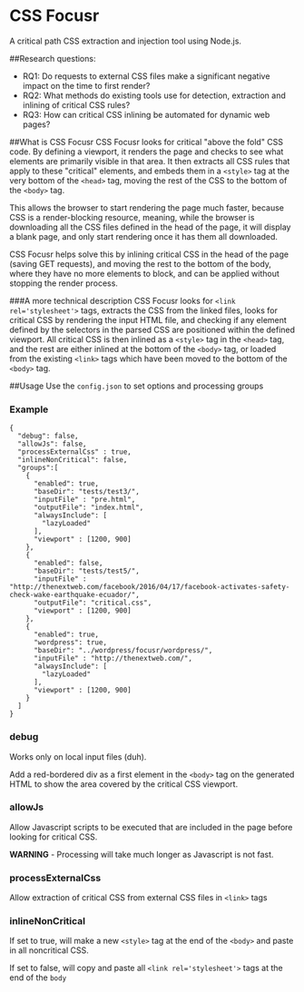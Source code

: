 # CSS Focusr
A critical path CSS extraction and injection tool using Node.js.

##Research questions:
- RQ1: Do requests to external CSS files make a significant negative impact on the time to first render?
- RQ2: What methods do existing tools use for detection, extraction and inlining of critical CSS rules?
- RQ3: How can critical CSS inlining be automated for dynamic web pages?

##What is CSS Focusr
CSS Focusr looks for critical "above the fold" CSS code. By defining a viewport, it renders the page and checks to see what 
elements are primarily visible in that area. It then extracts all CSS rules that apply to these "critical" elements, and embeds
them in a `<style>` tag at the very bottom of the `<head>` tag, moving the rest of the CSS to the bottom of the `<body>` tag.

This allows the browser to start rendering the page much faster, because CSS is a render-blocking resource, meaning, while the browser
is downloading all the CSS files defined in the head of the page, it will display a blank page, and only start rendering once it has them all
downloaded.
 
CSS Focusr helps solve this by inlining critical CSS in the head of the page (saving GET requests), and moving the rest
to the bottom of the body, where they have no more elements to block, and can be applied without stopping the render process.

###A more technical description
CSS Focusr looks for `<link rel='stylesheet'>` tags, extracts the CSS from the linked files,
looks for critical CSS by rendering the input HTML file, and checking if any element defined by the selectors in the parsed CSS
are positioned within the defined viewport. All critical CSS is then inlined as a `<style>` tag in the `<head>` tag, and the rest
are either inlined at the bottom of the `<body>` tag, or loaded from the existing `<link>` tags which have been moved to the bottom of
the `<body>` tag.

##Usage
Use the `config.json` to set options and processing groups
### Example
```
{
  "debug": false,
  "allowJs": false,
  "processExternalCss" : true,
  "inlineNonCritical": false,
  "groups":[
    {
      "enabled": true,
      "baseDir": "tests/test3/",
      "inputFile" : "pre.html",
      "outputFile": "index.html",
      "alwaysInclude": [
        "lazyLoaded"
      ],
      "viewport" : [1200, 900]
    },
    {
      "enabled": false,
      "baseDir": "tests/test5/",
      "inputFile" : "http://thenextweb.com/facebook/2016/04/17/facebook-activates-safety-check-wake-earthquake-ecuador/",
      "outputFile": "critical.css",
      "viewport" : [1200, 900]
    },
    {
      "enabled": true,
      "wordpress": true,
      "baseDir": "../wordpress/focusr/wordpress/",
      "inputFile" : "http://thenextweb.com/",
      "alwaysInclude": [
        "lazyLoaded"
      ],
      "viewport" : [1200, 900]
    }
  ]
}
```

### debug
Works only on local input files (duh).

Add a red-bordered div as a first element in the `<body>` tag on the generated HTML to show the area covered by the critical CSS viewport.
### allowJs
Allow Javascript scripts to be executed that are included in the page before looking for critical CSS.

**WARNING** - Processing will take much longer as Javascript is not fast.
### processExternalCss
Allow extraction of critical CSS from external CSS files in `<link>` tags
### inlineNonCritical
If set to true, will make a new `<style>` tag at the end of the `<body>` and paste in all noncritical CSS.

If set to false, will copy and paste all `<link rel='stylesheet'>` tags at the end of the `body`
